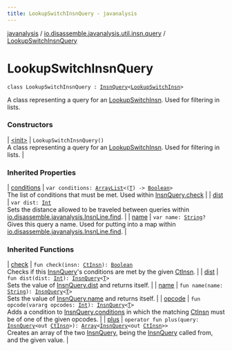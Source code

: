```yaml
---
title: LookupSwitchInsnQuery - javanalysis
---
```


[javanalysis](../../index.html) / [io.disassemble.javanalysis.util.insn.query](../index.html) / [LookupSwitchInsnQuery](./index.html)

# LookupSwitchInsnQuery

`class LookupSwitchInsnQuery : `[`InsnQuery`](../-insn-query/index.html)`<`[`LookupSwitchInsn`](../../io.disassemble.javanalysis.insn/-lookup-switch-insn/index.html)`>`

A class representing a query for an [LookupSwitchInsn](../../io.disassemble.javanalysis.insn/-lookup-switch-insn/index.html).
Used for filtering in lists.

### Constructors

| [&lt;init&gt;](-init-.html) | `LookupSwitchInsnQuery()`<br>A class representing a query for an [LookupSwitchInsn](../../io.disassemble.javanalysis.insn/-lookup-switch-insn/index.html). Used for filtering in lists. |

### Inherited Properties

| [conditions](../-insn-query/conditions.html) | `var conditions: `[`ArrayList`](https://kotlinlang.org/api/latest/jvm/stdlib/kotlin.collections/-array-list/index.html)`<(`[`T`](../-insn-query/index.html#T)`) -> `[`Boolean`](https://kotlinlang.org/api/latest/jvm/stdlib/kotlin/-boolean/index.html)`>`<br>The list of conditions that must be met. Used within [InsnQuery.check](../-insn-query/check.html) |
| [dist](../-insn-query/dist.html) | `var dist: `[`Int`](https://kotlinlang.org/api/latest/jvm/stdlib/kotlin/-int/index.html)<br>Sets the distance allowed to be traveled between queries within [io.disassemble.javanalysis.InsnLine.find](../../io.disassemble.javanalysis/-insn-line/find.html). |
| [name](../-insn-query/name.html) | `var name: `[`String`](https://kotlinlang.org/api/latest/jvm/stdlib/kotlin/-string/index.html)`?`<br>Gives this query a name. Used for putting into a map within [io.disassemble.javanalysis.InsnLine.find](../../io.disassemble.javanalysis/-insn-line/find.html). |

### Inherited Functions

| [check](../-insn-query/check.html) | `fun check(insn: `[`CtInsn`](../../io.disassemble.javanalysis.insn/-ct-insn/index.html)`): `[`Boolean`](https://kotlinlang.org/api/latest/jvm/stdlib/kotlin/-boolean/index.html)<br>Checks if this [InsnQuery](../-insn-query/index.html)'s conditions are met by the given [CtInsn](../../io.disassemble.javanalysis.insn/-ct-insn/index.html). |
| [dist](../-insn-query/dist.html) | `fun dist(dist: `[`Int`](https://kotlinlang.org/api/latest/jvm/stdlib/kotlin/-int/index.html)`): `[`InsnQuery`](../-insn-query/index.html)`<`[`T`](../-insn-query/index.html#T)`>`<br>Sets the value of [InsnQuery.dist](../-insn-query/dist.html) and returns itself. |
| [name](../-insn-query/name.html) | `fun name(name: `[`String`](https://kotlinlang.org/api/latest/jvm/stdlib/kotlin/-string/index.html)`): `[`InsnQuery`](../-insn-query/index.html)`<`[`T`](../-insn-query/index.html#T)`>`<br>Sets the value of [InsnQuery.name](../-insn-query/name.html) and returns itself. |
| [opcode](../-insn-query/opcode.html) | `fun opcode(vararg opcodes: `[`Int`](https://kotlinlang.org/api/latest/jvm/stdlib/kotlin/-int/index.html)`): `[`InsnQuery`](../-insn-query/index.html)`<`[`T`](../-insn-query/index.html#T)`>`<br>Adds a condition to [InsnQuery.conditions](../-insn-query/conditions.html) in which the matching [CtInsn](../../io.disassemble.javanalysis.insn/-ct-insn/index.html) must be of one of the given opcodes. |
| [plus](../-insn-query/plus.html) | `operator fun plus(query: `[`InsnQuery`](../-insn-query/index.html)`<out `[`CtInsn`](../../io.disassemble.javanalysis.insn/-ct-insn/index.html)`>): `[`Array`](https://kotlinlang.org/api/latest/jvm/stdlib/kotlin/-array/index.html)`<`[`InsnQuery`](../-insn-query/index.html)`<out `[`CtInsn`](../../io.disassemble.javanalysis.insn/-ct-insn/index.html)`>>`<br>Creates an array of the two [InsnQuery](../-insn-query/index.html), being the [InsnQuery](../-insn-query/index.html) called from, and the given value. |

